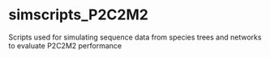 # simscripts_P2C2M2
Scripts used for simulating sequence data from species trees and networks to evaluate P2C2M2 performance
